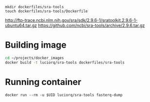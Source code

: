 
```
mkdir dockerfiles/sra-tools
touch dockerfiles/sra-tools/Dockerfile
```
http://ftp-trace.ncbi.nlm.nih.gov/sra/sdk/2.9.6-1/sratoolkit.2.9.6-1-ubuntu64.tar.gz
https://github.com/ncbi/sra-tools/archive/2.9.6.tar.gz

# Building image

```bash
cd ~/projects/docker_images
docker build -t luciorq/sra-tools dockerfiles/sra-tools
```

# Running container

```
docker run --rm -u $UID luciorq/sra-tools fasterq-dump
```
